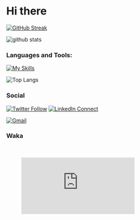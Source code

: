 # Hi there
[![GitHub Streak](https://streak-stats.demolab.com?user=yoosinpaddy&theme=dark)](https://git.io/streak-stats)

![github stats](https://github-readme-stats.vercel.app/api?username=yoosinpaddy&show_icons=true&count_private=true&line_height=33&theme=react)

<h3 align="left">Languages and Tools:</h3>

[![My Skills](https://skillicons.dev/icons?i=androidstudio,kotlin,java,dart,flutter,gradle,xcode,php,laravel,mysql,html,css,js,jquery,react,angular,bootstrap,nodejs,eclipse,figma,firebase,git,github,gitlab,idea,linux,sqlite,swift,vscode,wordpress,xd&perline=9)](https://www.updatecode.net/)



![Top Langs](https://github-readme-stats.vercel.app/api/top-langs/?username=yoosinpaddy&hide=html&theme=react)



<!---[![GitHub Streak](https://github-readme-streak-stats.herokuapp.com/?user=yoosinpaddy&theme=react)](https://github.com/DenverCoder1/github-readme-streak-stats)-->

<h3 align="left">Social</h3>

[![Twitter Follow](https://img.shields.io/badge/%20-Follow-black?color=14171A&labelColor=1976d2&logo=twitter&logoColor=ffffff)](https://twitter.com/PYoosin)
[![LinkedIn Connect](https://img.shields.io/badge/%20-Connect-black?color=14171A&labelColor=212121&logo=linkedin&logoColor=ffffff)](https://www.linkedin.com/in/yoosinpaddy/)
<!-- [![Facebook Follow](https://img.shields.io/badge/%20-Follow-black?color=14171A&labelColor=1976d2&logo=facebook&logoColor=ffffff)](https://www.facebook.com/jay.i.jr.1) -->
[![Gmail](https://img.shields.io/badge/%20-Send%20Mail-black?color=14171A&labelColor=ef5350&logo=gmail&logoColor=ffffff)](mailto:yoosinpaddyrop@gmail.com?subject=From%20GitHub&body=Hi,%20there.%20Found%20you%20from%20GitHub.)


<h3 align="left">Waka</h3>

<br>
<div style="height: 132;
    width: 719;">
<figure><embed src="https://wakatime.com/share/@YoosinPaddy/d51894e1-00b9-4846-a663-eda2a42e5d5f.svg"></embed></figure>
</div>
